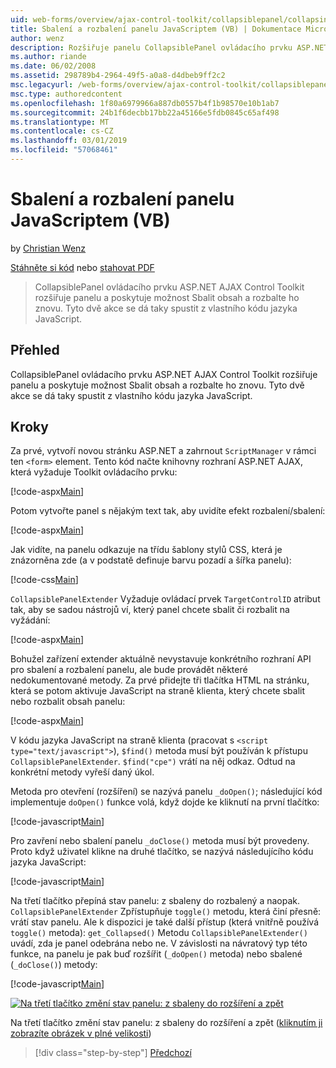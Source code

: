 ```yaml
---
uid: web-forms/overview/ajax-control-toolkit/collapsiblepanel/collapsing-and-expanding-a-panel-from-javascript-vb
title: Sbalení a rozbalení panelu JavaScriptem (VB) | Dokumentace Microsoftu
author: wenz
description: Rozšiřuje panelu CollapsiblePanel ovládacího prvku ASP.NET AJAX Control Toolkit a poskytuje možnost Sbalit obsah a rozbalte ho...
ms.author: riande
ms.date: 06/02/2008
ms.assetid: 298789b4-2964-49f5-a0a8-d4dbeb9ff2c2
msc.legacyurl: /web-forms/overview/ajax-control-toolkit/collapsiblepanel/collapsing-and-expanding-a-panel-from-javascript-vb
msc.type: authoredcontent
ms.openlocfilehash: 1f80a6979966a887db0557b4f1b98570e10b1ab7
ms.sourcegitcommit: 24b1f6decbb17bb22a45166e5fdb0845c65af498
ms.translationtype: MT
ms.contentlocale: cs-CZ
ms.lasthandoff: 03/01/2019
ms.locfileid: "57068461"
---
```

<a name="collapsing-and-expanding-a-panel-from-javascript-vb"></a>Sbalení a rozbalení panelu JavaScriptem (VB)
====================
by [Christian Wenz](https://github.com/wenz)

[Stáhněte si kód](http://download.microsoft.com/download/8/a/a/8aab3c3e-de6f-463f-805c-5fda567eef6e/CollapsiblePanel1.vb.zip) nebo [stahovat PDF](http://download.microsoft.com/download/b/6/a/b6ae89ee-df69-4c87-9bfb-ad1eb2b23373/collapsiblepanel1VB.pdf)

> CollapsiblePanel ovládacího prvku ASP.NET AJAX Control Toolkit rozšiřuje panelu a poskytuje možnost Sbalit obsah a rozbalte ho znovu. Tyto dvě akce se dá taky spustit z vlastního kódu jazyka JavaScript.


## <a name="overview"></a>Přehled

CollapsiblePanel ovládacího prvku ASP.NET AJAX Control Toolkit rozšiřuje panelu a poskytuje možnost Sbalit obsah a rozbalte ho znovu. Tyto dvě akce se dá taky spustit z vlastního kódu jazyka JavaScript.

## <a name="steps"></a>Kroky

Za prvé, vytvoří novou stránku ASP.NET a zahrnout `ScriptManager` v rámci ten `<form>` element. Tento kód načte knihovny rozhraní ASP.NET AJAX, která vyžaduje Toolkit ovládacího prvku:

[!code-aspx[Main](collapsing-and-expanding-a-panel-from-javascript-vb/samples/sample1.aspx)]

Potom vytvořte panel s nějakým text tak, aby uvidíte efekt rozbalení/sbalení:

[!code-aspx[Main](collapsing-and-expanding-a-panel-from-javascript-vb/samples/sample2.aspx)]

Jak vidíte, na panelu odkazuje na třídu šablony stylů CSS, která je znázorněna zde (a v podstatě definuje barvu pozadí a šířka panelu):

[!code-css[Main](collapsing-and-expanding-a-panel-from-javascript-vb/samples/sample3.css)]

`CollapsiblePanelExtender` Vyžaduje ovládací prvek `TargetControlID` atribut tak, aby se sadou nástrojů ví, který panel chcete sbalit či rozbalit na vyžádání:

[!code-aspx[Main](collapsing-and-expanding-a-panel-from-javascript-vb/samples/sample4.aspx)]

Bohužel zařízení extender aktuálně nevystavuje konkrétního rozhraní API pro sbalení a rozbalení panelu, ale bude provádět některé nedokumentované metody. Za prvé přidejte tři tlačítka HTML na stránku, která se potom aktivuje JavaScript na straně klienta, který chcete sbalit nebo rozbalit obsah panelu:

[!code-aspx[Main](collapsing-and-expanding-a-panel-from-javascript-vb/samples/sample5.aspx)]

V kódu jazyka JavaScript na straně klienta (pracovat s `<script type="text/javascript">`), `$find()` metoda musí být používán k přístupu `CollapsiblePanelExtender`. `$find("cpe")` vrátí na něj odkaz. Odtud na konkrétní metody vyřeší daný úkol.

Metoda pro otevření (rozšíření) se nazývá panelu `_doOpen()`; následující kód implementuje `doOpen()` funkce volá, když dojde ke kliknutí na první tlačítko:

[!code-javascript[Main](collapsing-and-expanding-a-panel-from-javascript-vb/samples/sample6.js)]

Pro zavření nebo sbalení panelu `_doClose()` metoda musí být provedeny. Proto když uživatel klikne na druhé tlačítko, se nazývá následujícího kódu jazyka JavaScript:

[!code-javascript[Main](collapsing-and-expanding-a-panel-from-javascript-vb/samples/sample7.js)]

Na třetí tlačítko přepíná stav panelu: z sbaleny do rozbalený a naopak. `CollapsiblePanelExtender` Zpřístupňuje `toggle()` metodu, která činí přesně: vrátí stav panelu. Ale k dispozici je také další přístup (která vnitřně používá `toggle()` metoda): `get_Collapsed()` Metodu `CollapsiblePanelExtender()` uvádí, zda je panel odebrána nebo ne. V závislosti na návratový typ této funkce, na panelu je pak buď rozšířit (`_doOpen()` metoda) nebo sbalené (`_doClose()`) metody:

[!code-javascript[Main](collapsing-and-expanding-a-panel-from-javascript-vb/samples/sample8.js)]


[![Na třetí tlačítko změní stav panelu: z sbaleny do rozšíření a zpět](collapsing-and-expanding-a-panel-from-javascript-vb/_static/image2.png)](collapsing-and-expanding-a-panel-from-javascript-vb/_static/image1.png)

Na třetí tlačítko změní stav panelu: z sbaleny do rozšíření a zpět ([kliknutím ji zobrazíte obrázek v plné velikosti](collapsing-and-expanding-a-panel-from-javascript-vb/_static/image3.png))

> [!div class="step-by-step"]
> [Předchozí](collapsing-and-expanding-a-panel-from-javascript-cs.md)
